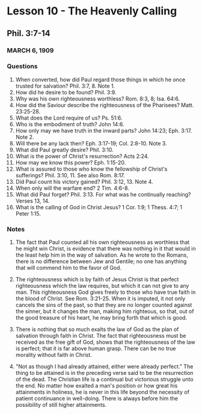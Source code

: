 # Lesson 10 - The Heavenly Calling

## Phil. 3:7-14

### MARCH 6, 1909

### Questions

1. When converted, how did Paul regard those things in which he once trusted for salvation? Phil. 3:7, 8. Note 1.
2. How did he desire to be found? Phil. 3:9.
3. Why was his own righteousness worthless? Rom. 8:3, 8; Isa. 64:6.
4. How did the Saviour describe the righteousness of the Pharisees? Matt. 23:25-28.
5. What does the Lord require of us? Ps. 51:6.
6. Who is the embodiment of truth? John 14:6.
7. How only may we have truth in the inward parts? John 14:23; Eph. 3:17. Note 2.
8. Will there be any lack then? Eph. 3:17-19; Col. 2:8-10. Note 3.
9. What did Paul greatly desire? Phil. 3:10.
10. What is the power of Christ's resurrection? Acts 2:24.
11. How may we know this power? Eph. 1:15-20.
12. What is assured to those who know the fellowship of Christ's sufferings? Phil. 3:10, 11. See also Rom. 8:17.
13. Did Paul count his victory gained? Phil. 3:12, 13. Note 4.
14. When only will the warfare end? 2 Tim. 4:6-8.
15. What did Paul forget? Phil. 3:13. For what was he continually reaching? Verses 13, 14.
16. What is the calling of God in Christ Jesus? 1 Cor. 1:9; 1 Thess. 4:7; 1 Peter 1:15.

### Notes

1. The fact that Paul counted all his own righteousness as worthless that he might win Christ, is evidence that there was nothing in it that would in the least help him in the way of salvation. As he wrote to the Romans, there is no difference between Jew and Gentile; no one has anything that will commend him to the favor of God.

2. The righteousness which is by faith of Jesus Christ is that perfect righteousness which the law requires, but which it can not give to any man. This righteousness God gives freely to those who have true faith in the blood of Christ. See Rom. 3:21-25. When it is imputed, it not only cancels the sins of the past, so that they are no longer counted against the sinner, but it changes the man, making him righteous, so that, out of the good treasure of his heart, he may bring forth that which is good.

3. There is nothing that so much exalts the law of God as the plan of salvation through faith in Christ. The fact that righteousness must be received as the free gift of God, shows that the righteousness of the law is perfect; that it is far above human grasp. There can be no true morality without faith in Christ.

4. "Not as though I had already attained, either were already perfect." The thing to be attained is in the preceding verse said to be the resurrection of the dead. The Christian life is a continual but victorious struggle unto the end. No matter how exalted a man's position or how great his attainments in holiness, he is never in this life beyond the necessity of patient continuance in well-doing. There is always before him the possibility of still higher attainments.